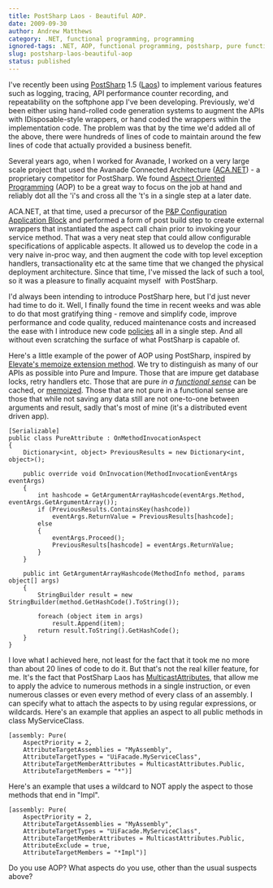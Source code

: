 ```yaml
---
title: PostSharp Laos - Beautiful AOP.
date: 2009-09-30
author: Andrew Matthews
category: .NET, functional programming, programming
ignored-tags: .NET, AOP, functional programming, postsharp, pure functions
slug: postsharp-laos-beautiful-aop
status: published
---
```


I've recently been using [PostSharp](http://msdn.microsoft.com/en-us/library/dd140063.aspx) 1.5 ([Laos](http://doc.postsharp.org/1.5/##PostSharp.HxS/UserGuide/Laos/Overview.html)) to implement various features such as logging, tracing, API performance counter recording, and repeatability on the softphone app I've been developing. Previously, we'd been either using hand-rolled code generation systems to augment the APIs with IDisposable-style wrappers, or hand coded the wrappers within the implementation code. The problem was that by the time we'd added all of the above, there were hundreds of lines of code to maintain around the few lines of code that actually provided a business benefit.

Several years ago, when I worked for Avanade, I worked on a very large scale project that used the Avanade Connected Architecture ([ACA.NET](http://www.avanade.com/delivery/acanet/)) - a proprietary competitor for PostSharp. We found [Aspect Oriented Programming](http://en.wikipedia.org/wiki/Aspect-oriented_programming) (AOP) to be a great way to focus on the job at hand and reliably dot all the 'i's and cross all the 't's in a single step at a later date.

ACA.NET, at that time, used a precursor of the [P&P Configuration Application Block](http://msdn.microsoft.com/en-us/library/dd140063.aspx) and performed a form of post build step to create external wrappers that instantiated the aspect call chain prior to invoking your service method. That was a very neat step that could allow configurable specifications of applicable aspects. It allowed us to develop the code in a very naive in-proc way, and then augment the code with top level exception handlers, transactionality etc at the same time that we changed the physical deployment architecture. Since that time, I've missed the lack of such a tool, so it was a pleasure to finally acquaint myself  with PostSharp.

I'd always been intending to introduce PostSharp here, but I'd just never had time to do it. Well, I finally found the time in recent weeks and was able to do that most gratifying thing - remove and simplify code, improve performance and code quality, reduced maintenance costs and increased the ease with I introduce new code [policies](http://en.wikipedia.org/wiki/Policy-based_design) all in a single step. And all without even scratching the surface of what PostSharp is capable of.

Here's a little example of the power of AOP using PostSharp, inspired by [Elevate's memoize extension method](http://elevate.codeplex.com/sourcecontrol/changeset/view/44244?projectName=elevate#690734). We try to distinguish as many of our APIs as possible into Pure and Impure. Those that are impure get database locks, retry handlers etc. Those that are pure *in a [functional sense](http://en.wikipedia.org/wiki/Pure_function)* can be cached, or [memoized](http://en.wikipedia.org/wiki/Memoize). Those that are not pure in a functional sense are those that while not saving any data still are not one-to-one between arguments and result, sadly that's most of mine (it's a distributed event driven app).

```
[Serializable]
public class PureAttribute : OnMethodInvocationAspect
{
    Dictionary<int, object> PreviousResults = new Dictionary<int, object>();

    public override void OnInvocation(MethodInvocationEventArgs eventArgs)
    {
        int hashcode = GetArgumentArrayHashcode(eventArgs.Method, eventArgs.GetArgumentArray());
        if (PreviousResults.ContainsKey(hashcode))
            eventArgs.ReturnValue = PreviousResults[hashcode];
        else
        {
            eventArgs.Proceed();
            PreviousResults[hashcode] = eventArgs.ReturnValue;
        }
    }

    public int GetArgumentArrayHashcode(MethodInfo method, params object[] args)
    {
        StringBuilder result = new StringBuilder(method.GetHashCode().ToString());

        foreach (object item in args)
            result.Append(item);
        return result.ToString().GetHashCode();
    }
}
```

[](http://11011.net/software/vspaste)

I love what I achieved here, not least for the fact that it took me no more than about 20 lines of code to do it. But that's not the real killer feature, for me. It's the fact that PostSharp Laos has [MulticastAttributes](http://doc.postsharp.org/1.5/##PostSharp.HxS/UserGuide/Laos/Multicasting/Overview.html), that allow me to apply the advice to numerous methods in a single instruction, or even numerous classes or even every method of every class of an assembly. I can specify what to attach the aspects to by using regular expressions, or wildcards. Here's an example that applies an aspect to all public methods in class MyServiceClass.

```
[assembly: Pure(
    AspectPriority = 2,
    AttributeTargetAssemblies = "MyAssembly",
    AttributeTargetTypes = "UiFacade.MyServiceClass",
    AttributeTargetMemberAttributes = MulticastAttributes.Public,
    AttributeTargetMembers = "*")]
```

[](http://11011.net/software/vspaste)

Here's an example that uses a wildcard to NOT apply the aspect to those methods that end in "Impl".

```
[assembly: Pure(
    AspectPriority = 2,
    AttributeTargetAssemblies = "MyAssembly",
    AttributeTargetTypes = "UiFacade.MyServiceClass",
    AttributeTargetMemberAttributes = MulticastAttributes.Public,
    AttributeExclude = true,
    AttributeTargetMembers = "*Impl")]
```

Do you use AOP? What aspects do you use, other than the usual suspects above?
